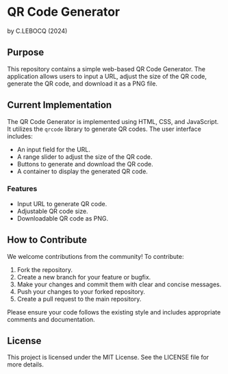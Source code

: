 # QR Code Generator

by C.LEBOCQ (2024)

## Purpose
This repository contains a simple web-based QR Code Generator. The application allows users to input a URL, adjust the size of the QR code, generate the QR code, and download it as a PNG file.

## Current Implementation
The QR Code Generator is implemented using HTML, CSS, and JavaScript. It utilizes the `qrcode` library to generate QR codes. The user interface includes:
- An input field for the URL.
- A range slider to adjust the size of the QR code.
- Buttons to generate and download the QR code.
- A container to display the generated QR code.

### Features
- Input URL to generate QR code.
- Adjustable QR code size.
- Downloadable QR code as PNG.

## How to Contribute
We welcome contributions from the community! To contribute:
1. Fork the repository.
2. Create a new branch for your feature or bugfix.
3. Make your changes and commit them with clear and concise messages.
4. Push your changes to your forked repository.
5. Create a pull request to the main repository.

Please ensure your code follows the existing style and includes appropriate comments and documentation.

## License
This project is licensed under the MIT License. See the LICENSE file for more details.
